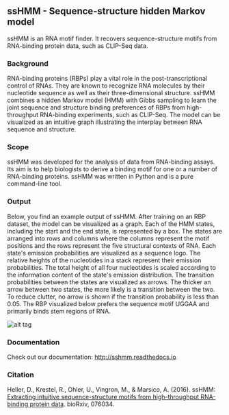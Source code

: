 ## ssHMM - Sequence-structure hidden Markov model

ssHMM is an RNA motif finder. It recovers sequence-structure motifs from RNA-binding protein data, such as CLIP-Seq data.

### Background

RNA-binding proteins (RBPs) play a vital role in the post-transcriptional control of RNAs. They are known to recognize RNA molecules by their nucleotide sequence as well as their three-dimensional structure. ssHMM combines a hidden Markov model (HMM) with Gibbs sampling to learn the joint sequence and structure binding preferences of RBPs from high-throughput RNA-binding experiments, such as CLIP-Seq. The model can be visualized as an intuitive graph illustrating the interplay between RNA sequence and structure.

### Scope

ssHMM was developed for the analysis of data from RNA-binding assays. Its aim is to help biologists to derive a binding motif for one or a number of RNA-binding proteins. ssHMM was written in Python and is a pure command-line tool.

### Output

Below, you find an example output of ssHMM. After training on an RBP dataset, the model can be visualized as a graph. Each of the HMM states, including the start and the end state, is represented by a box. The states are arranged into rows and columns where the columns represent the motif positions and the rows represent the five structural contexts of RNA. Each state's emission probabilities are visualized as a sequence logo. The relative heights of the nucleotides in a stack represent their emission probabilities. The total height of all four nucleotides is scaled according to the information content of the state's emission distribution. The transition probabilities between the states are visualized as arrows. The thicker an arrow between two states, the more likely is a transition between the two. To reduce clutter, no arrow is shown if the transition probability is less than 0.05. The RBP visualized below prefers the sequence motif UGGAA and primarily binds stem regions of RNA.

![alt tag](https://github.molgen.mpg.de/raw/heller/ssHMM_docs/master/images/visualization_DGCR8.png)

### Documentation

Check out our documentation: http://sshmm.readthedocs.io

### Citation

Heller, D., Krestel, R., Ohler, U., Vingron, M., & Marsico, A. (2016). ssHMM: [Extracting intuitive sequence-structure motifs from high-throughput RNA-binding protein data](http://dx.doi.org/10.1101/076034). bioRxiv, 076034.
